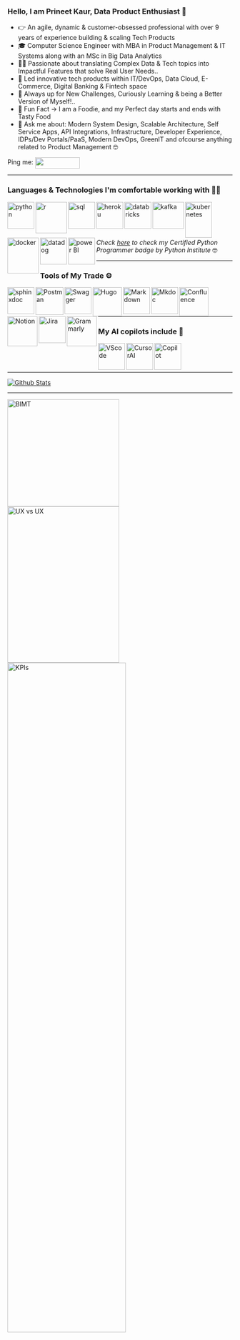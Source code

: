 ### Hello, I am Prineet Kaur, Data Product Enthusiast 👋

- 👉  An agile, dynamic & customer-obsessed professional with over 9 years of experience building & scaling Tech Products
- 🎓  Computer Science Engineer with MBA in Product Management & IT Systems along with an MSc in Big Data Analytics
- 👩‍💻  Passionate about translating Complex Data & Tech topics into Impactful Features that solve Real User Needs..
- 👔  Led innovative tech products within IT/DevOps, Data Cloud, E-Commerce, Digital Banking & Fintech space
- 💪  Always up for New Challenges, Curiously Learning & being a Better Version of Myself!..
- 📣  Fun Fact -> I am a Foodie, and my Perfect day starts and ends with Tasty Food 
- 💬  Ask me about: Modern System Design, Scalable Architecture, Self Service Apps, API Integrations, Infrastructure, Developer Experience, IDPs/Dev Portals/PaaS, Modern DevOps, GreenIT and ofcourse anything related to Product Management 🤓

Ping me:
  [<img align = "center" height="25" width="100" src ="https://img.shields.io/badge/linkedin-%230077B5.svg?&style=for-the-badge&logo=linkedin&logoColor=white" />][linkedin]

[linkedin]: https://www.linkedin.com/in/prineetkaur/

------
### Languages & Technologies I'm comfortable working with 👩‍💻

<img align="left" alt="python" width="60px" src="https://i.postimg.cc/bN9n26c6/logo-python.png" />
<img align="left" alt="r" width="70px" src="https://i.postimg.cc/SRNh1NRY/R-logo-svg.png" />
<img align="left" alt="sql" width="60px" src="https://i.postimg.cc/MG9zgR7W/SQL.jpg" />
<img align="left" alt="heroku" width="60px" src="https://i.postimg.cc/8CrHJYGt/heroku.png" />
<img align="left" alt="databricks" height="60" width="60" src="https://i.postimg.cc/pXXHtfQs/databricks.png" />
<img align="left" alt="kafka" height="60" width="70" src="https://i.postimg.cc/WtLBJZFH/kafka.png" />
<img align="left" alt="kubernetes" height="80" width="60px" src="https://i.postimg.cc/13k4v7xg/kubernetes.png" />
<img align="left" alt="docker" height="80" width="70px" src="https://i.postimg.cc/sfWcDqmX/docker.png" />
<img align="left" alt="datadog" width="60px" src="https://i.postimg.cc/XqFSsL98/DD.png" />
<img align="left" alt="power BI" height="60" width="60" src="https://i.postimg.cc/zGYdq2w0/1200px-Power-bi-logo-black-svg.png" />

<br />
<br />
<br />
<br />

*Check [here](https://www.credly.com/badges/0d66c1a3-bbd7-44cc-aa58-a9d5df7e4e35/linked_in) to check my Certified Python Programmer badge by Python Institute* 🤓

------

### Tools of My Trade ⚙️

<img align="left" alt="sphinxdoc" width="60px" src="https://i.ibb.co/TxCRR3H3/sphinxdoc-ca1beff5.png" />
<img align="left" alt="Postman" width="62px" src="https://i.ibb.co/bj653XLm/postman-icon.webp" />
<img align="left" alt="Swagger" width="60px" src="https://i.ibb.co/tTJKXF3Z/https-twitter-com-Swagger-Api-profile-image.jpg" />
<img align="left" alt="Hugo" width="65px" src="https://i.ibb.co/mCCykZ7t/Hugo.png" />
<img align="left" alt="Markdown" width="60px" src="https://i.ibb.co/WNpNqKBz/mark.png" />
<img align="left" alt="Mkdoc" width="60px" src="https://i.ibb.co/6JbDTscm/Screenshot-2025-09-29-at-21-34-06.png" />
<img align="left" alt="Confluence" width="65px" src="https://i.ibb.co/JwWT54BZ/confluence.png" />
<img align="left" alt="Notion" width="67px" src="https://i.ibb.co/gb3nCD4V/Notion.webp" />
<img align="left" alt="Jira" width="60px" src="https://i.ibb.co/6dndvsp/jira.webp" />
<img align="left" alt="Grammarly" width="67px" src="https://i.ibb.co/pj92nTnW/grammarly-logo.webp" />

<br />
<br />
<br />

------

### My AI copilots include 🚀

<img align="left" alt="VScode" width="60px" src="https://i.ibb.co/LXCnjtF6/VS.png" />
<img align="left" alt="CursorAI" width="60px" src="https://i.ibb.co/1fQyDbQQ/Screenshot-2025-09-30-at-19-10-22.png" />
<img align="left" alt="Copilot" width="60px" src="https://i.ibb.co/tTqk0221/Screenshot-2025-09-30-at-19-11-11.png" />

<br />
<br />
<br />

------

[![Github Stats](https://github-readme-stats.vercel.app/api?username=PrineetKaur&count_private=true&show_icons=true&theme=radical&hide_rank=false)](https://github.com/PrineetKaur/github-readme-stats)

------


<img align="left" alt="BIMT" height="240" width="250px" src="https://i.postimg.cc/0j6Hrk8j/Tech-Joke.jpg" />
<img align="left" alt="UX vs UX" height="350" width="250px" src="https://i.postimg.cc/P57szmss/UX.jpg" />
<img align="left" alt="KPIs" height="1500" width="265px" src="https://i.ibb.co/mrT3z8w2/Screenshot-2025-09-26-at-17-34-06.png" />

<br />
<br />
<br />
<br />


